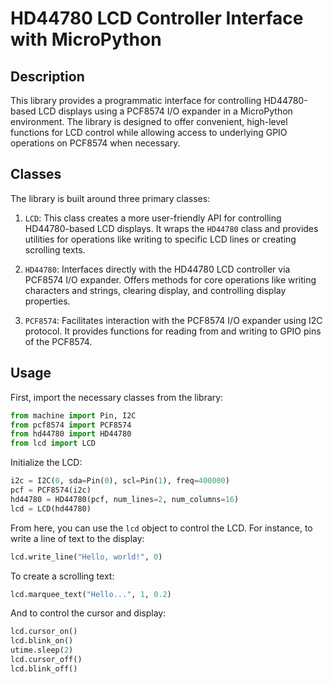 # HD44780 LCD Controller Interface with MicroPython

## Description

This library provides a programmatic interface for controlling HD44780-based LCD displays using a PCF8574 I/O expander in a MicroPython environment. The library is designed to offer convenient, high-level functions for LCD control while allowing access to underlying GPIO operations on PCF8574 when necessary.

## Classes

The library is built around three primary classes:

1. `LCD`: This class creates a more user-friendly API for controlling HD44780-based LCD displays. It wraps the `HD44780` class and provides utilities for operations like writing to specific LCD lines or creating scrolling texts.

2. `HD44780`: Interfaces directly with the HD44780 LCD controller via PCF8574 I/O expander. Offers methods for core operations like writing characters and strings, clearing display, and controlling display properties.

3. `PCF8574`: Facilitates interaction with the PCF8574 I/O expander using I2C protocol. It provides functions for reading from and writing to GPIO pins of the PCF8574.

## Usage

First, import the necessary classes from the library:

```python
from machine import Pin, I2C
from pcf8574 import PCF8574
from hd44780 import HD44780
from lcd import LCD
```

Initialize the LCD:

```python
i2c = I2C(0, sda=Pin(0), scl=Pin(1), freq=400000)
pcf = PCF8574(i2c)
hd44780 = HD44780(pcf, num_lines=2, num_columns=16)
lcd = LCD(hd44780)
```

From here, you can use the `lcd` object to control the LCD. For instance, to write a line of text to the display:

```python
lcd.write_line("Hello, world!", 0)
```

To create a scrolling text:

```python
lcd.marquee_text("Hello...", 1, 0.2)
```

And to control the cursor and display:

```python
lcd.cursor_on()
lcd.blink_on()
utime.sleep(2)
lcd.cursor_off()
lcd.blink_off()
```
